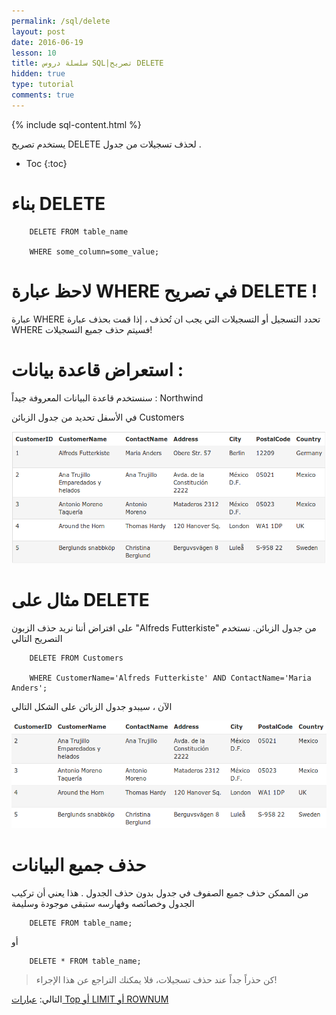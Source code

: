 ```yaml
---
permalink: /sql/delete
layout: post
date: 2016-06-19
lesson: 10
title: سلسلة دروس SQL|تصريح DELETE
hidden: true
type: tutorial
comments: true
---
```


{% include sql-content.html %}



يستخدم تصريح DELETE لحذف تسجيلات من جدول .

* Toc
{:toc}

# بناء DELETE


		DELETE FROM table_name

		WHERE some_column=some_value;


# لاحظ عبارة WHERE في تصريح DELETE !

عبارة WHERE تحدد التسجيل أو التسجيلات التي يجب ان تُحذف ، إذا قمت بحذف عبارة WHERE فسيتم حذف جميع التسجيلات!


# استعراض قاعدة بيانات :



سنستخدم قاعدة البيانات المعروفة جيداً : Northwind


في الأسفل تحديد من جدول الزبائن Customers

![customers](/assets/customers.png)

# مثال على DELETE


على افتراض أننا نريد حذف الزبون "Alfreds Futterkiste" من جدول الزبائن. نستخدم التصريح التالي


		DELETE FROM Customers

		WHERE CustomerName='Alfreds Futterkiste' AND ContactName='Maria Anders';

الآن ، سيبدو جدول الزبائن على الشكل التالي

![customers5](/assets/customers5.png)

# حذف جميع البيانات


من الممكن حذف جميع الصفوف في جدول بدون حذف الجدول . هذا يعني أن تركيب الجدول وخصائصه وفهارسه ستبقى موجودة وسليمة


		DELETE FROM table_name;


أو


		DELETE * FROM table_name;


> كن حذراً جداً عند حذف تسجيلات، فلا يمكنك التراجع عن هذا الإجراء!


التالي: [عبارات Top أو LIMIT أو ROWNUM](top-limit-rownum)
